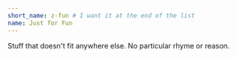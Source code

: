 ```yaml
---
short_name: z-fun # I want it at the end of the list
name: Just for Fun
---
```

Stuff that doesn't fit anywhere else. No particular rhyme or reason.